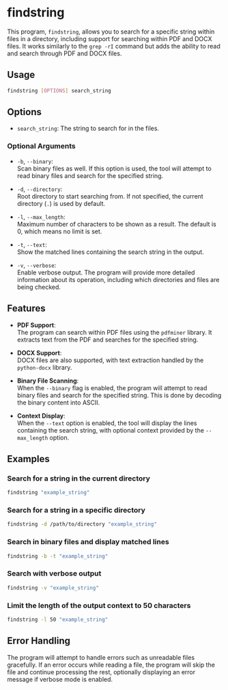 # findstring

This program, `findstring`, allows you to search for a specific string within files in a directory, including support for searching within PDF and DOCX files. It works similarly to the `grep -rI` command but adds the ability to read and search through PDF and DOCX files.

## Usage

```bash
findstring [OPTIONS] search_string
```

## Options

- `search_string`: The string to search for in the files.

### Optional Arguments

- `-b`, `--binary`:  
  Scan binary files as well. If this option is used, the tool will attempt to read binary files and search for the specified string.

- `-d`, `--directory`:  
  Root directory to start searching from. If not specified, the current directory (`.`) is used by default.

- `-l`, `--max_length`:  
  Maximum number of characters to be shown as a result. The default is 0, which means no limit is set.

- `-t`, `--text`:  
  Show the matched lines containing the search string in the output.

- `-v`, `--verbose`:  
  Enable verbose output. The program will provide more detailed information about its operation, including which directories and files are being checked.

## Features

- **PDF Support**:  
  The program can search within PDF files using the `pdfminer` library. It extracts text from the PDF and searches for the specified string.

- **DOCX Support**:  
  DOCX files are also supported, with text extraction handled by the `python-docx` library.

- **Binary File Scanning**:  
  When the `--binary` flag is enabled, the program will attempt to read binary files and search for the specified string. This is done by decoding the binary content into ASCII.

- **Context Display**:  
  When the `--text` option is enabled, the tool will display the lines containing the search string, with optional context provided by the `--max_length` option.

## Examples

### Search for a string in the current directory

```bash
findstring "example_string"
```

### Search for a string in a specific directory

```bash
findstring -d /path/to/directory "example_string"
```

### Search in binary files and display matched lines

```bash
findstring -b -t "example_string"
```

### Search with verbose output

```bash
findstring -v "example_string"
```

### Limit the length of the output context to 50 characters

```bash
findstring -l 50 "example_string"
```

## Error Handling

The program will attempt to handle errors such as unreadable files gracefully. If an error occurs while reading a file, the program will skip the file and continue processing the rest, optionally displaying an error message if verbose mode is enabled.
